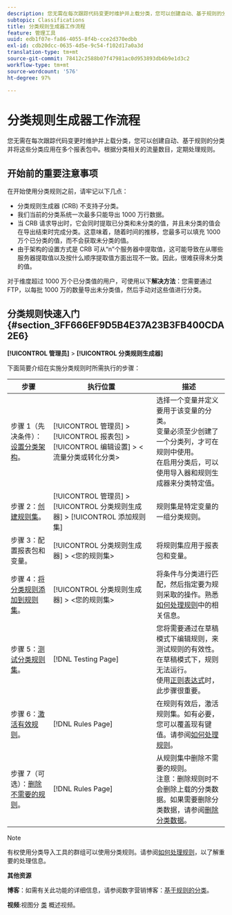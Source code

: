 ```yaml
---
description: 您无需在每次跟踪代码变更时维护并上载分类，您可以创建自动、基于规则的分类并将这些分类应用在多个报表包中。根据分类相关的流量数目，定期处理规则。
subtopic: Classifications
title: 分类规则生成器工作流程
feature: 管理工具
uuid: edb1f07e-fa86-4055-8f4b-cce2d370edbb
exl-id: cdb20dcc-0635-4d5e-9c54-f102d17a0a3d
translation-type: tm+mt
source-git-commit: 78412c2588b07f47981ac0d953893db6b9e1d3c2
workflow-type: tm+mt
source-wordcount: '576'
ht-degree: 97%

---
```


# 分类规则生成器工作流程

您无需在每次跟踪代码变更时维护并上载分类，您可以创建自动、基于规则的分类并将这些分类应用在多个报表包中。根据分类相关的流量数目，定期处理规则。

## 开始前的重要注意事项

在开始使用分类规则之前，请牢记以下几点：

* 分类规则生成器 (CRB) 不支持子分类。
* 我们当前的分类系统一次最多只能导出 1000 万行数据。
* 当 CRB 请求导出时，它会同时提取已分类和未分类的值，并且未分类的值会在导出结束时完成分类。这意味着，随着时间的推移，您最多可以填充 1000 万个已分类的值，而不会获取未分类的值。
* 由于架构的设置方式是 CRB 可从“n”个服务器中提取值，这可能导致在从哪些服务器提取值以及按什么顺序提取值方面出现不一致。因此，很难获得未分类的值。

对于维度超过 1000 万个已分类值的用户，可使用以下&#x200B;**解决方法**：您需要通过 FTP，以每批 1000 万的数量导出未分类值，然后手动对这些值进行分类。

## 分类规则快速入门 {#section_3FF666EF9D5B4E37A23B3FB400CDA2E6}

**[!UICONTROL 管理员]** > **[!UICONTROL 分类规则生成器]**

下面简要介绍在实施分类规则时所需执行的步骤：

| 步骤 | 执行位置 | 描述 |
|--- |--- |--- |
| 步骤 1（先决条件）：[设置分类架构](https://docs.adobe.com/content/help/zh-Hans/analytics/components/classifications/c-classifications.html)。 | [!UICONTROL 管理员] > [!UICONTROL 报表包] > [!UICONTROL 编辑设置] > &lt;流量分类或转化分类> | 选择一个变量并定义要用于该变量的分类。<br>变量必须至少创建了一个分类列，才可在规则中使用。<br>在启用分类后，可以使用导入器和规则生成器来分类特定值。 |
| 步骤 2：[创建规则集](/help/components/classifications/crb/classification-rule-set.md)。 | [!UICONTROL 管理员] > [!UICONTROL 分类规则生成器] > [!UICONTROL 添加规则集] | 规则集是特定变量的一组分类规则。 |
| 步骤 3：配置报表包和变量。 | [!UICONTROL 分类规则生成器] > &lt;您的规则集> | 将规则集应用于报表包和变量。 |
| 步骤 4：[将分类规则添加到规则集](/help/components/classifications/crb/classification-quickstart-rules.md)。 | [!UICONTROL 分类规则生成器] > &lt;您的规则集> | 将条件与分类进行匹配，然后指定要为规则采取的操作。熟悉[如何处理规则](/help/components/classifications/crb/classification-quickstart-rules.md)中的相关信息。 |
| 步骤 5：[测试分类规则集](/help/components/classifications/crb/classification-quickstart-rules.md)。 | [!DNL Testing Page] | 您将需要通过在草稿模式下编辑规则，来测试规则的有效性。在草稿模式下，规则无法运行。<br>使用[正则表达式](/help/components/classifications/crb/classification-quickstart-rules.md)时，此步骤很重要。 |
| 步骤 6：[激活有效规则](/help/components/classifications/crb/classification-rule-definitions.md)。 | [!DNL Rules Page] | 在规则有效后，激活规则集。如有必要，您可以覆盖现有键值。请参阅[如何处理规则](/help/components/classifications/crb/classification-quickstart-rules.md)。 |
| 步骤 7（可选）：[删除不需要的规则](/help/components/classifications/crb/classification-rule-definitions.md)。 | [!DNL Rules Page] | 从规则集中删除不需要的规则。<br>注意：删除规则时不会删除上载的分类数据。如果需要删除分类数据，请参阅[删除分类数据](/help/components/classifications/importer/t-delete-classification-data.md)。 |

>[!NOTE]
>
>有权使用分类导入工具的群组可以使用分类规则。请参阅[如何处理规则](/help/components/classifications/crb/classification-quickstart-rules.md)，以了解重要的处理信息。

**其他资源**

**博客**：如需有关此功能的详细信息，请参阅数字营销博客：[基于规则的分类](https://theblog.adobe.com/rule-based-classifications-part-1-making-classifications-easier/)。

**视频**:视图分 [类](https://docs.adobe.com/content/help/en/analytics-learn/tutorials/components/classifications/overview-of-classifications.html) 概述视频。
